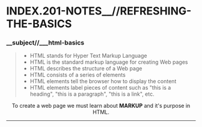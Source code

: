 # INDEX.201-NOTES__//REFRESHING-THE-BASICS

### __subject//___html-basics


<blockquote cite="https://www.w3schools.com/html/default.asp">
<ul>
   <li>HTML stands for Hyper Text Markup Language</li>
   <li>HTML is the standard markup language for creating Web pages</li>
   <li>HTML describes the structure of a Web page</li>
   <li>HTML consists of a series of elements</li>
   <li>HTML elements tell the browser how to display the content</li>
   <li>HTML elements label pieces of content such as "this is a heading", "this is a paragraph", "this is a link", etc.</li>
</ul>
</blockquote>

<center> To create a web page we must learn about <b> MARKUP</b> and it's purpose in HTML. </center>

>

<hr>
